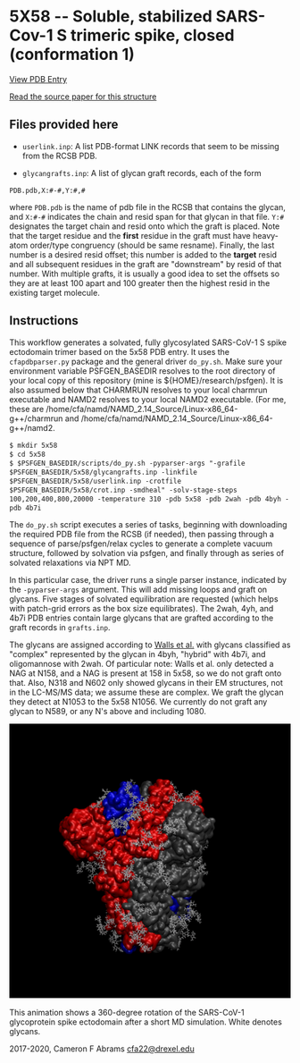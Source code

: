 # 5X58 -- Soluble, stabilized SARS-Cov-1 S trimeric spike, closed (conformation 1)

[View PDB Entry](http://www.rcsb.org/structure/5X5B)

[Read the source paper for this structure](https://www.nature.com/articles/ncomms15092)

## Files provided here

  * `userlink.inp`:  A list PDB-format LINK records that seem to be missing from the RCSB PDB.

  * `glycangrafts.inp`: A list of glycan graft records, each of the form
```
PDB.pdb,X:#-#,Y:#,#
```
where `PDB.pdb` is the name of pdb file in the RCSB that contains the glycan, and `X:#-#` indicates the chain and resid span for that glycan in that file.  `Y:#` designates the target chain and resid onto which the graft is placed.  Note that the target residue and the **first** residue in the graft must have heavy-atom order/type congruency (should be same resname).  Finally, the last number is a desired resid offset; this number is added to the **target** resid and all subsequent residues in the graft are "downstream" by resid of that number.  With multiple grafts, it is usually a good idea to set the offsets so they are at least 100 apart and 100 greater then the highest resid in the existing target molecule.

## Instructions

This workflow generates a solvated, fully glycosylated SARS-CoV-1 S spike ectodomain trimer based on the 5x58 PDB entry.  It uses the `cfapdbparser.py` package and the general driver `do_py.sh`.   Make sure your environment variable PSFGEN_BASEDIR resolves to the root directory of your local copy of this repository (mine is ${HOME}/research/psfgen).  It is also assumed below that CHARMRUN resolves to your local charmrun executable and NAMD2 resolves to your local NAMD2 executable.  (For me, these are /home/cfa/namd/NAMD_2.14_Source/Linux-x86_64-g++/charmrun and /home/cfa/namd/NAMD_2.14_Source/Linux-x86_64-g++/namd2.

```
$ mkdir 5x58
$ cd 5x58
$ $PSFGEN_BASEDIR/scripts/do_py.sh -pyparser-args "-grafile $PSFGEN_BASEDIR/5x58/glycangrafts.inp -linkfile $PSFGEN_BASEDIR/5x58/userlink.inp -crotfile $PSFGEN_BASEDIR/5x58/crot.inp -smdheal" -solv-stage-steps 100,200,400,800,20000 -temperature 310 -pdb 5x58 -pdb 2wah -pdb 4byh -pdb 4b7i
```

The `do_py.sh` script executes a series of tasks, beginning with downloading the required PDB file from the RCSB (if needed), then passing through a sequence of parse/psfgen/relax cycles to generate a complete vacuum structure, followed by solvation via psfgen, and finally through as series of solvated relaxations via NPT MD.  

In this particular case, the driver runs a single parser instance, indicated by the `-pyparser-args` argument.  This will add missing loops and graft on glycans. Five stages of solvated equilibration are requested (which helps with patch-grid errors as the box size equilibrates).  The 2wah, 4yh, and 4b7i PDB entries contain large glycans that are grafted according to the graft records in `grafts.inp`.

The glycans are assigned according to [Walls et al.](https://doi.org/10.1016/j.cell.2018.12.028) with glycans classified as "complex" represented by the glycan in 4byh, "hybrid" with 4b7i, and oligomannose with 2wah.  Of particular note: Walls et al. only detected a NAG at N158, and a NAG is present at 158 in 5x58, so we do not graft onto that.  Also, N318 and N602 only showed glycans in their EM structures, not in the LC-MS/MS data; we assume these are complex.  We graft the glycan they detect at N1053 to the 5x58 N1056.  We currently do not graft any glycan to N589, or any N's above and including 1080.


![A Rendering of the SARS-CoV-1 glycoprotein spike ectodomain](./5x58-yrot2.gif)

This animation shows a 360-degree rotation of the SARS-CoV-1 glycoprotein spike ectodomain after a short MD simulation.  White denotes glycans.


2017-2020, Cameron F Abrams  cfa22@drexel.edu
